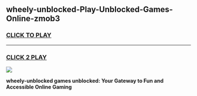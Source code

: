 
## wheely-unblocked-Play-Unblocked-Games-Online-zmob3
<h3>
<a href="https://premium76.site?title=wheely-unblocked&ref=25A">CLICK TO PLAY</a></h3>
<hr>

<h3>
<a href="https://premium76.site?title=wheely-unblocked&ref=25A">CLICK 2 PLAY</a>
  
</h3>

<a href="https://premium76.site?title=wheely-unblocked&ref=25A"><img src="https://clearcache.store/games.png"></a>


**wheely-unblocked games unblocked: Your Gateway to Fun and Accessible Online Gaming**
